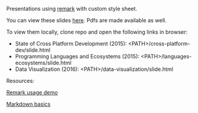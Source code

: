 Presentations using [remark](https://github.com/gnab/remark) with custom style sheet.

You can view these slides <a href="http://johnleung.com/presentations/">here</a>. Pdfs are made available as well.

To view them locally, clone repo and open the following links in browser:
- State of Cross Platform Development (2015): \<PATH>/cross-platform-dev/slide.html
- Programming Languages and Ecosystems (2015): \<PATH>/languages-ecosystems/slide.html
- Data Visualization (2016): \<PATH>/data-visualization/slide.html

Resources:

[Remark usage demo](http://gnab.github.io/remark)

[Markdown basics](https://help.github.com/articles/markdown-basics/)
